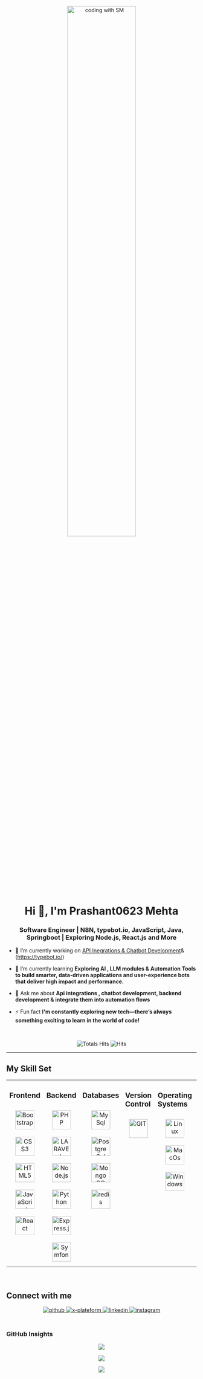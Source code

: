 <div align="center" width="50">

<img src="https://github.com/Prashant06230623/Prashant06230623/blob/main/images/dev-working_rounded.gif?raw=true" href="https://github.com/Prashant06230623" alt="coding with SM"  width="60%"/><br> </div>

<h1 align="center">Hi 👋, I'm Prashant0623 Mehta</h1>
<h3 align="center">Software Engineer | N8N, typebot.io, JavaScript, Java, Springboot | Exploring Node.js, React.js and More</h3>

- 🔭 I’m currently working on [API Inegrations & Chatbot Development](https://n8n.io/)&(https://typebot.io/)

- 🌱 I’m currently learning **Exploring AI , LLM modules & Automation Tools to build smarter, data-driven applications and user-experience bots that deliver high impact and performance.**

- 💬 Ask me about **Api integrations , chatbot development, backend development & integrate them into automation flows**

- ⚡ Fun fact **I'm constantly exploring new tech—there’s always something exciting to learn in the world of code!**

<br/>

<div align="center">

![Totals Hits](https://komarev.com/ghpvc/?username=kaushaljoshi09&style=flat&color=orange&label=PROFILE+VIEWS)
![Hits](https://hits.seeyoufarm.com/api/count/incr/badge.svg?url=https%3A%2F%2Fgithub.com%2Fkaushaljoshi09&count_bg=%2379C83D&title_bg=%23555555&icon=mediafire.svg&icon_color=%23E7E7E7&title=HITS&edge_flat=false)<br>

</div>

<hr></hr>

## My Skill Set

<table><tr><td valign="top" width="33%">

### Frontend

<div align="center">  
<img style="margin: 10px" src="https://github.com/Prashant06230623/Prashant06230623/blob/main/images/frontend/bootstrap-plain.svg" alt="Bootstrap" height="50" />  
<img style="margin: 10px" src="https://github.com/Prashant06230623/Prashant06230623/blob/main/images/frontend/css.svg" alt="CSS3" height="50" />  
<img style="margin: 10px" src="https://github.com/Prashant06230623/Prashant06230623/blob/main/images/frontend/html.svg" alt="HTML5" height="50" />  
<img style="margin: 10px" src="https://github.com/Prashant06230623/Prashant06230623/blob/main/images/frontend/javascript.svg" alt="JavaScript" height="50" />  
<img style="margin: 10px" src="https://github.com/Prashant06230623/Prashant06230623/blob/main/images/frontend/react.svg" alt="React" height="50" /> 
</div></td><td valign="top" width="33%">

### Backend

<div align="center">   
<img style="margin: 10px" src="https://github.com/Prashant06230623/Prashant0623/blob/main/images/backend/php.svg" alt="PHP" height="50" />  
<img style="margin: 10px" src="https://github.com/Prashant06230623/Prashant0623/blob/main/images/backend/Laravel.svg" alt="LARAVEL" height="50" />  
<img style="margin: 10px" src="https://github.com/Prashant06230623/Prashant0623/blob/main/images/backend/node-js.svg" alt="Node.js" height="50" />   
<img style="margin: 10px" src="https://github.com/Prashant06230623/Prashant0623/blob/main/images/backend/python.svg" alt="Python" height="50" />  
<img style="margin: 10px" src="https://github.com/Prashant06230623/Prashant0623/blob/main/images/backend/express.svg" alt="Express.js" height="50" />  
<img style="margin: 10px" src="https://github.com/Prashant06230623/Prashant0623/blob/main/images/backend/symfony.svg" alt="Symfony" height="50" /> 
</div></td><td valign="top" width="33%">

### Databases

<div align="center">   
<img style="margin: 10px" src="https://github.com/Prashant06230623/Prashant0623/blob/main/images/database/mysql-logo.svg" alt="My Sql" height="50" />  
<img style="margin: 10px" src="https://github.com/Prashant06230623/Prashant0623/blob/main/images/database/postgresql.svg" alt="Postgre Sql" height="50" />  
<img style="margin: 10px" src="https://github.com/Prashant06230623/Prashant0623/blob/main/images/database/mongodb.svg" alt="Mongo DB" height="50" />   
<img style="margin: 10px" src="https://github.com/Prashant06230623/Prashant0623/blob/main/images/database/redis.svg" alt="redis" height="50" />  
</div></td><td valign="top" width="33%">

### Version Control

<div align="center">   
<img style="margin: 10px" src="https://github.com/Prashant06230623/Prashant0623/blob/main/images/version-control/git-scm-icon.svg" alt="GIT" height="50" />    
</div></td><td valign="top" width="33%">

### Operating Systems

<div align="center">   
<img style="margin: 10px" src="https://github.com/Prashant06230623/Prashant0623/blob/main/images/os/linux-original.svg" alt="Linux" height="50" />    
<img style="margin: 10px" src="https://github.com/Prashant06230623/Prashant0623/blob/main/images/os/MacOS_logo.svg" alt="MacOs" height="50" />    
<img style="margin: 10px" src="https://github.com/Prashant06230623/Prashant0623/blob/main/images/os/window-operating-system.svg" alt="Windows" height="50" />    
</div></td><td valign="top" width="33%">

### Web Server

<div align="center">   
<img style="margin: 10px" src="https://github.com/Prashant06230623/Prashant0623/blob/main/images/web-servers/apache.svg" alt="Apache" height="50" />    
<img style="margin: 10px" src="https://github.com/Prashant06230623/Prashant0623/blob/main/images/web-servers/nginx-logo.svg" alt="Nginx" height="50" />       
</div></td><td valign="top" width="33%">

### Cloud & DevOps

<div align="center">  
<img style="margin: 10px" src="https://github.com/Prashant06230623/Prashant0623/blob/main/images/devops/amazonwebservices-original-wordmark.svg" alt="AWS" height="50" />  
<img style="margin: 10px" src="https://github.com/Prashant06230623/Prashant0623/blob/main/images/devops/kubernetes-icon.svg" alt="Kubernetes" height="50" />  
<img style="margin: 10px" src="https://github.com/Prashant06230623/Prashant0623/blob/main/images/devops/gnu_bash-icon.svg" alt="Bash" height="50" /> 
</div></td></tr></table>

<br/>

## Connect with me

<div align="center">
<a href="https://github.com/sameermistry" target="_blank">
<img src=https://img.shields.io/badge/github-%2324292e.svg?&style=for-the-badge&logo=github&logoColor=white alt=github style="margin-bottom: 5px;" />
</a>
<a href="https://x.com/sameermistry251" target="_blank">
<img src=https://img.shields.io/badge/twitter-%2300acee.svg?&style=for-the-badge&logo=twitter&logoColor=white alt=x-plateform style="margin-bottom: 5px;" />
</a>
<a href="https://www.linkedin.com/in/sameer-mistri-239a19146/" target="_blank">
<img src=https://img.shields.io/badge/linkedin-%231E77B5.svg?&style=for-the-badge&logo=linkedin&logoColor=white alt=linkedin style="margin-bottom: 5px;" />
</a>
</a>
<a href="https://instagram.com/joshikaushal.18" target="_blank">
<img src=https://img.shields.io/badge/instagram-%23000000.svg?&style=for-the-badge&logo=instagram&logoColor=white alt=instagram style="margin-bottom: 5px;" />
</a>  
</div>  
  
<br/>

### GitHub Insights

<div align="center" >

![](https://github-readme-stats.vercel.app/api?username=Prashant06230623&theme=gruvbox&hide_border=false&include_all_commits=true&count_private=true)<br/>

![](https://github-readme-streak-stats.herokuapp.com/?user=Prashant06230623&theme=merko&hide_border=true)<br/>

<a href="https://github-readme-activity-graph.vercel.app/graph?username=Prashant06230623&bg_color=0000000&color=0579C3&line=0579C3&point=417E87&area_color=006AFF&area=true&hide_border=true" target="_blank">
<img src="https://github-readme-activity-graph.vercel.app/graph?username=Prashant06230623&bg_color=0000000&color=0579C3&line=0579C3&point=417E87&area_color=006AFF&area=true&hide_border=true" />
</a>
</div>
